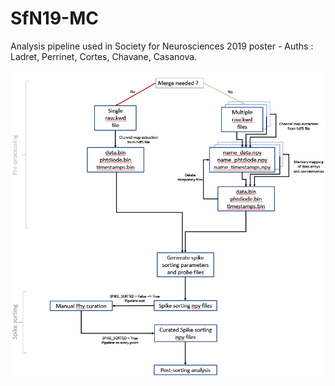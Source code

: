 # SfN19-MC
Analysis pipeline used in Society for Neurosciences 2019 poster - Auths : Ladret, Perrinet, Cortes, Chavane, Casanova.

![Pipeline drawing](/misc/pipeline.png)
